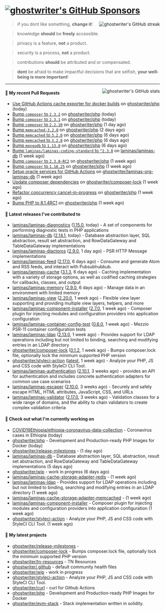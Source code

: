 # [![ghostwriter's GitHub Sponsors](https://img.shields.io/github/sponsors/ghostwriter?label=Sponsors&style=flat-square&logo=GitHub%20Sponsors)](https://github.com/sponsors/ghostwriter)

<img alt="ghostwriter's GitHub streak" align="right" src="https://github-readme-streak-stats.herokuapp.com/?user=ghostwriter">

> if you dont like something, **change it**!

> knowledge **should** be **freely** accessible.

> privacy is a feature, **not** a product.

> security is a process, **not** a product.

> contributions **should** be attributed and or compensated.

> **dont** be afraid to make impactful decisions that are selfish, **your well-being is more important**!

---

<img alt="ghostwriter's GitHub stats" align="right" src="https://github-readme-stats.vercel.app/api?username=ghostwriter&show_icons=true&count_private=true&hide_title=true&hide_rank=true&icon_color=333">

#### 🔨 My recent Pull Requests

- [Use GitHub Actions cache exporter for docker builds](https://github.com/ghostwriter/php/pull/31) on [ghostwriter/php](https://github.com/ghostwriter/php) (today)
- [Bump `composer` to `2.3.2`](https://github.com/ghostwriter/php/pull/30) on [ghostwriter/php](https://github.com/ghostwriter/php) (today)
- [Bump `composer` to `2.3.1`](https://github.com/ghostwriter/php/pull/29) on [ghostwriter/php](https://github.com/ghostwriter/php) (today)
- [Bump `composer` to `2.2.10`](https://github.com/ghostwriter/php/pull/28) on [ghostwriter/php](https://github.com/ghostwriter/php) (1 day ago)
- [Bump `memcached-3.2.0`](https://github.com/ghostwriter/php/pull/27) on [ghostwriter/php](https://github.com/ghostwriter/php) (2 days ago)
- [Bump `memcached` to `3.2.0`](https://github.com/ghostwriter/php/pull/26) on [ghostwriter/php](https://github.com/ghostwriter/php) (6 days ago)
- [Bump `memcached` to `3.2.0`](https://github.com/ghostwriter/php/pull/25) on [ghostwriter/php](https://github.com/ghostwriter/php) (6 days ago)
- [Bump `mongodb` to `1.13.0`](https://github.com/ghostwriter/php/pull/24) on [ghostwriter/php](https://github.com/ghostwriter/php) (6 days ago)
- [Bump `laminas/laminas-coding-standard` to `^2.3.0`](https://github.com/laminas/laminas-db/pull/240) on [laminas/laminas-db](https://github.com/laminas/laminas-db) (1 week ago)
- [Bump `composer` to `2.3.0-RC2`](https://github.com/ghostwriter/php/pull/23) on [ghostwriter/php](https://github.com/ghostwriter/php) (1 week ago)
- [Bump `composer` to `1.10.25`](https://github.com/ghostwriter/php/pull/22) on [ghostwriter/php](https://github.com/ghostwriter/php) (1 week ago)
- [Setup oracle services for GitHub Actions](https://github.com/ghostwriter/laminas-org-laminas-db/pull/1) on [ghostwriter/laminas-org-laminas-db](https://github.com/ghostwriter/laminas-org-laminas-db) (1 week ago)
- [Update composer dependencies](https://github.com/ghostwriter/composer-lock/pull/2) on [ghostwriter/composer-lock](https://github.com/ghostwriter/composer-lock) (1 week ago)
- [Refactor concurrency cancel-in-progress](https://github.com/ghostwriter/php/pull/21) on [ghostwriter/php](https://github.com/ghostwriter/php) (1 week ago)
- [Bump PHP to 8.1.4RC1](https://github.com/ghostwriter/php/pull/20) on [ghostwriter/php](https://github.com/ghostwriter/php) (1 week ago)

#### 🔭 Latest releases I've contributed to

- [laminas/laminas-diagnostics](https://github.com/laminas/laminas-diagnostics) ([1.15.0](https://github.com/laminas/laminas-diagnostics/releases/tag/1.15.0), today) - A set of components for performing diagnostic tests in PHP applications
- [laminas/laminas-db](https://github.com/laminas/laminas-db) ([2.14.1](https://github.com/laminas/laminas-db/releases/tag/2.14.1), today) - Database abstraction layer, SQL abstraction, result set abstraction, and RowDataGateway and TableDataGateway implementations
- [laminas/laminas-diactoros](https://github.com/laminas/laminas-diactoros) ([2.9.0](https://github.com/laminas/laminas-diactoros/releases/tag/2.9.0), 1 day ago) - PSR HTTP Message implementations
- [laminas/laminas-feed](https://github.com/laminas/laminas-feed) ([2.17.0](https://github.com/laminas/laminas-feed/releases/tag/2.17.0), 6 days ago) - Consume and generate Atom and RSS feeds, and interact with Pubsubhubbub.
- [laminas/laminas-cache](https://github.com/laminas/laminas-cache) ([3.1.3](https://github.com/laminas/laminas-cache/releases/tag/3.1.3), 6 days ago) - Caching implementation with a variety of storage options, as well as codified caching strategies for callbacks, classes, and output
- [laminas/laminas-memory](https://github.com/laminas/laminas-memory) ([2.9.0](https://github.com/laminas/laminas-memory/releases/tag/2.9.0), 6 days ago) - Manage data in an environment with limited memory
- [laminas/laminas-view](https://github.com/laminas/laminas-view) ([2.20.0](https://github.com/laminas/laminas-view/releases/tag/2.20.0), 1 week ago) - Flexible view layer supporting and providing multiple view layers, helpers, and more
- [laminas/laminas-component-installer](https://github.com/laminas/laminas-component-installer) ([2.7.0](https://github.com/laminas/laminas-component-installer/releases/tag/2.7.0), 1 week ago) - Composer plugin for injecting modules and configuration providers into application configuration
- [laminas/laminas-container-config-test](https://github.com/laminas/laminas-container-config-test) ([0.6.0](https://github.com/laminas/laminas-container-config-test/releases/tag/0.6.0), 1 week ago) - Mezzio PSR-11 container configuration tests
- [laminas/laminas-ldap](https://github.com/laminas/laminas-ldap) ([2.13.0](https://github.com/laminas/laminas-ldap/releases/tag/2.13.0), 1 week ago) - Provides support for LDAP operations including but not limited to binding, searching and modifying entries in an LDAP directory
- [ghostwriter/composer-lock](https://github.com/ghostwriter/composer-lock) ([0.1.2](https://github.com/ghostwriter/composer-lock/releases/tag/0.1.2), 1 week ago) - Bumps composer.lock file, optionally lock the minimum supported PHP version
- [ghostwriter/styleci-action](https://github.com/ghostwriter/styleci-action) ([latest](https://github.com/ghostwriter/styleci-action/releases/tag/latest), 1 week ago) - Analyze your PHP, JS and CSS code with StyleCI CLI Tool.
- [laminas/laminas-authentication](https://github.com/laminas/laminas-authentication) ([2.10.1](https://github.com/laminas/laminas-authentication/releases/tag/2.10.1), 3 weeks ago) - provides an API for authentication and includes concrete authentication adapters for common use case scenarios
- [laminas/laminas-escaper](https://github.com/laminas/laminas-escaper) ([2.10.0](https://github.com/laminas/laminas-escaper/releases/tag/2.10.0), 3 weeks ago) - Securely and safely escape HTML, HTML attributes, JavaScript, CSS, and URLs
- [laminas/laminas-validator](https://github.com/laminas/laminas-validator) ([2.17.0](https://github.com/laminas/laminas-validator/releases/tag/2.17.0), 3 weeks ago) - Validation classes for a wide range of domains, and the ability to chain validators to create complex validation criteria

#### 👷 Check out what I'm currently working on

- [COVID19Ethiopia/ethiopia-coronavirus-data-collection](https://github.com/COVID19Ethiopia/ethiopia-coronavirus-data-collection) - Coronavirus cases in Ethiopia (today)
- [ghostwriter/php](https://github.com/ghostwriter/php) - Development and Production-ready PHP Images for Docker (today)
- [ghostwriter/release-milestones](https://github.com/ghostwriter/release-milestones) -  (1 day ago)
- [laminas/laminas-db](https://github.com/laminas/laminas-db) - Database abstraction layer, SQL abstraction, result set abstraction, and RowDataGateway and TableDataGateway implementations (5 days ago)
- [ghostwriter/wip](https://github.com/ghostwriter/wip) - work in progress (6 days ago)
- [laminas/laminas-cache-storage-adapter-redis](https://github.com/laminas/laminas-cache-storage-adapter-redis) -  (1 week ago)
- [laminas/laminas-ldap](https://github.com/laminas/laminas-ldap) - Provides support for LDAP operations including but not limited to binding, searching and modifying entries in an LDAP directory (1 week ago)
- [laminas/laminas-cache-storage-adapter-memcached](https://github.com/laminas/laminas-cache-storage-adapter-memcached) -  (1 week ago)
- [laminas/laminas-component-installer](https://github.com/laminas/laminas-component-installer) - Composer plugin for injecting modules and configuration providers into application configuration (1 week ago)
- [ghostwriter/styleci-action](https://github.com/ghostwriter/styleci-action) - Analyze your PHP, JS and CSS code with StyleCI CLI Tool. (1 week ago)

#### 🌱 My latest projects

- [ghostwriter/release-milestones](https://github.com/ghostwriter/release-milestones) - 
- [ghostwriter/composer-lock](https://github.com/ghostwriter/composer-lock) - Bumps composer.lock file, optionally lock the minimum supported PHP version
- [ghostwriter/tn-resources](https://github.com/ghostwriter/tn-resources) - TN Resources
- [ghostwriter/.github](https://github.com/ghostwriter/.github) - default community health files
- [ghostwriter/wip](https://github.com/ghostwriter/wip) - work in progress
- [ghostwriter/styleci-action](https://github.com/ghostwriter/styleci-action) - Analyze your PHP, JS and CSS code with StyleCI CLI Tool.
- [ghostwriter/curl](https://github.com/ghostwriter/curl) - curl for Github Actions
- [ghostwriter/php](https://github.com/ghostwriter/php) - Development and Production-ready PHP Images for Docker
- [ghostwriter/evm-stack](https://github.com/ghostwriter/evm-stack) - Stack implementation written in solidity.

